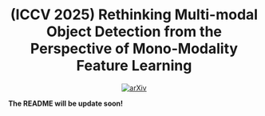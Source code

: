 <h1 align='center'>(ICCV 2025) Rethinking Multi-modal Object Detection from the Perspective of Mono-Modality Feature Learning</h1>

<div align="center">
<a href="https://arxiv.org/abs/2503.11780"><img src="https://img.shields.io/badge/arXiv-2503.11780-b31b1b" alt="arXiv"></a>
</div>

**The README will be update soon!**
